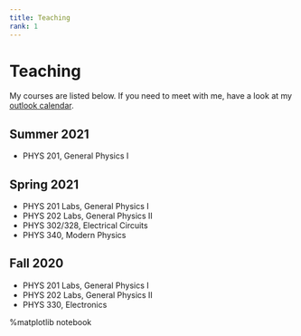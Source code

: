 ```yaml
---
title: Teaching
rank: 1
---
```


# Teaching

My courses are listed below. If you need to meet with me, have a look at my
[outlook calendar](https://outlook.office365.com/owa/calendar/c1589ab025634d988fb2764fd3050f3d@winona.edu/6fcb1ffe2d2d41e7874d7141389592ac8571122620388646148/calendar.html).

## Summer 2021
- PHYS 201, General Physics I

## Spring 2021

- PHYS 201 Labs, General Physics I
- PHYS 202 Labs, General Physics II
- PHYS 302/328, Electrical Circuits
- PHYS 340, Modern Physics

## Fall 2020

- PHYS 201 Labs, General Physics I
- PHYS 202 Labs, General Physics II
- PHYS 330, Electronics


%matplotlib notebook
